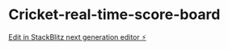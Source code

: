 # Cricket-real-time-score-board

[Edit in StackBlitz next generation editor ⚡️](https://stackblitz.com/~/github.com/ashwinvemula9/Cricket-real-time-score-board)